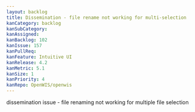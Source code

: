 ```yaml
---
layout: backlog
title: Dissemination - file rename not working for multi-selection
kanCategory: backlog
kanSubCategory:
kanAssigned: 
kanBacklog: 102
kanIssue: 157
kanPullReq:
kanFeature: Intuitive UI
kanRelease: 4.2
kanMetric: 5.1
kanSize: 1
kanPriority: 4
kanRepo: OpenWIS/openwis
---
```

dissemination issue - file renaming not working for multiple file selection
